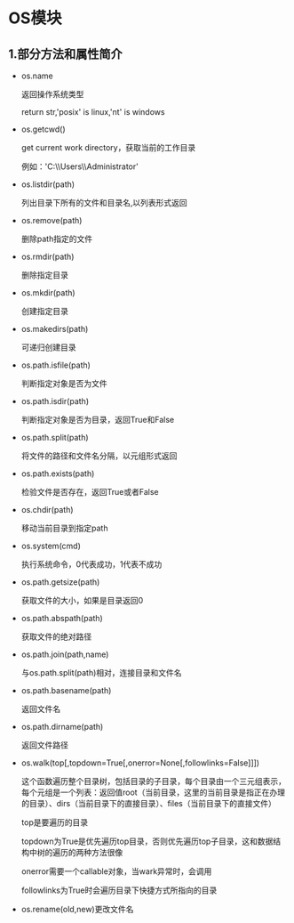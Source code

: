 # OS模块

## 1.部分方法和属性简介

* os.name

  返回操作系统类型

  return str,'posix' is linux,'nt' is windows

* os.getcwd()

  get current work directory，获取当前的工作目录

  例如：'C:\\\\Users\\\\Administrator'

* os.listdir(path)

  列出目录下所有的文件和目录名,以列表形式返回

* os.remove(path)

  删除path指定的文件

* os.rmdir(path)

  删除指定目录

* os.mkdir(path)

  创建指定目录

* os.makedirs(path)

  可递归创建目录

* os.path.isfile(path)

  判断指定对象是否为文件

* os.path.isdir(path)

  判断指定对象是否为目录，返回True和False

* os.path.split(path)

  将文件的路径和文件名分隔，以元组形式返回

* os.path.exists(path)

  检验文件是否存在，返回True或者False

* os.chdir(path)

  移动当前目录到指定path

* os.system(cmd)

  执行系统命令，0代表成功，1代表不成功

* os.path.getsize(path)

  获取文件的大小，如果是目录返回0

* os.path.abspath(path)

  获取文件的绝对路径

* os.path.join(path,name)

  与os.path.split(path)相对，连接目录和文件名

* os.path.basename(path)

  返回文件名

* os.path.dirname(path)

  返回文件路径

* os.walk(top[,topdown=True[,onerror=None[,followlinks=False]]])

  这个函数遍历整个目录树，包括目录的子目录，每个目录由一个三元组表示，每个元组是一个列表：返回值root（当前目录，这里的当前目录是指正在办理的目录）、dirs（当前目录下的直接目录）、files（当前目录下的直接文件）

  top是要遍历的目录

  topdown为True是优先遍历top目录，否则优先遍历top子目录，这和数据结构中树的遍历的两种方法很像

  onerror需要一个callable对象，当wark异常时，会调用

  followlinks为True时会遍历目录下快捷方式所指向的目录

* os.rename(old,new)更改文件名